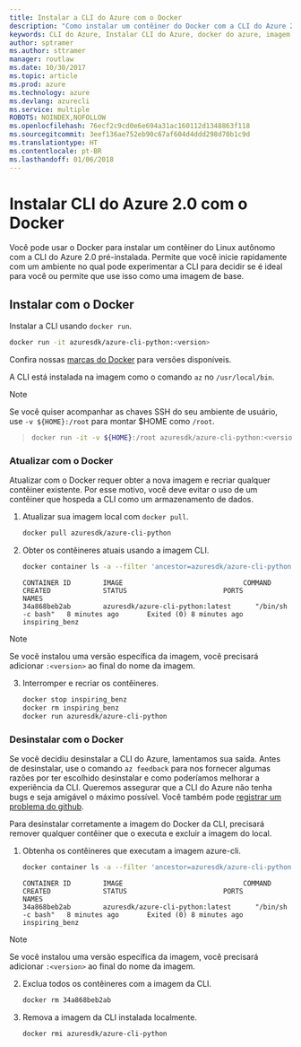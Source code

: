 ```yaml
---
title: Instalar a CLI do Azure com o Docker
description: "Como instalar um contêiner do Docker com a CLI do Azure 2.0"
keywords: CLI do Azure, Instalar CLI do Azure, docker do azure, imagem do docker do azure,
author: sptramer
ms.author: sttramer
manager: routlaw
ms.date: 10/30/2017
ms.topic: article
ms.prod: azure
ms.technology: azure
ms.devlang: azurecli
ms.service: multiple
ROBOTS: NOINDEX,NOFOLLOW
ms.openlocfilehash: 76ecf2c9cd0e6e694a31ac160112d1348863f118
ms.sourcegitcommit: 3eef136ae752eb90c67af604d4ddd298d70b1c9d
ms.translationtype: HT
ms.contentlocale: pt-BR
ms.lasthandoff: 01/06/2018
---
```

# <a name="install-azure-cli-20-with-docker"></a>Instalar CLI do Azure 2.0 com o Docker

Você pode usar o Docker para instalar um contêiner do Linux autônomo com a CLI do Azure 2.0 pré-instalada. Permite que você inicie rapidamente com um ambiente no qual pode experimentar a CLI para decidir se é ideal para você ou permite que use isso como uma imagem de base.

## <a name="install-with-docker"></a>Instalar com o Docker

Instalar a CLI usando `docker run`.

   ```bash
   docker run -it azuresdk/azure-cli-python:<version>
   ```

Confira nossas [marcas do Docker](https://hub.docker.com/r/azuresdk/azure-cli-python/tags/) para versões disponíveis.

A CLI está instalada na imagem como o comando `az` no `/usr/local/bin`.

> [!NOTE]
> Se você quiser acompanhar as chaves SSH do seu ambiente de usuário, use `-v ${HOME}:/root` para montar $HOME como `/root`.

> ```bash
> docker run -it -v ${HOME}:/root azuresdk/azure-cli-python:<version>
> ```

### <a name="update-with-docker"></a>Atualizar com o Docker

Atualizar com o Docker requer obter a nova imagem e recriar qualquer contêiner existente. Por esse motivo, você deve evitar o uso de um contêiner que hospeda a CLI como um armazenamento de dados.

1. Atualizar sua imagem local com `docker pull`.

   ```bash
   docker pull azuresdk/azure-cli-python
   ```

2. Obter os contêineres atuais usando a imagem CLI.

   ```bash
   docker container ls -a --filter 'ancestor=azuresdk/azure-cli-python'
   ```

   ```output
   CONTAINER ID        IMAGE                              COMMAND             CREATED             STATUS                        PORTS               NAMES
   34a868beb2ab        azuresdk/azure-cli-python:latest      "/bin/sh -c bash"   8 minutes ago       Exited (0) 8 minutes ago                       inspiring_benz
   ```

  > [!NOTE]
  > Se você instalou uma versão específica da imagem, você precisará adicionar `:<version>` ao final do nome da imagem.

3. Interromper e recriar os contêineres.

   ```bash
   docker stop inspiring_benz
   docker rm inspiring_benz
   docker run azuresdk/azure-cli-python
   ```

### <a name="uninstall-with-docker"></a>Desinstalar com o Docker

Se você decidiu desinstalar a CLI do Azure, lamentamos sua saída. Antes de desinstalar, use o comando `az feedback` para nos fornecer algumas razões por ter escolhido desinstalar e como poderíamos melhorar a experiência da CLI. Queremos assegurar que a CLI do Azure não tenha bugs e seja amigável o máximo possível. Você também pode [registrar um problema do github](https://github.com/Azure/azure-cli/issues).

Para desinstalar corretamente a imagem do Docker da CLI, precisará remover qualquer contêiner que o executa e excluir a imagem do local.

1. Obtenha os contêineres que executam a imagem azure-cli.

   ```bash
   docker container ls -a --filter 'ancestor=azuresdk/azure-cli-python'
   ```

   ```output
   CONTAINER ID        IMAGE                              COMMAND             CREATED             STATUS                        PORTS               NAMES
   34a868beb2ab        azuresdk/azure-cli-python:latest      "/bin/sh -c bash"   8 minutes ago       Exited (0) 8 minutes ago                       inspiring_benz
   ```
  > [!NOTE]
  > Se você instalou uma versão específica da imagem, você precisará adicionar `:<version>` ao final do nome da imagem.

2. Exclua todos os contêineres com a imagem da CLI.

   ```bash
   docker rm 34a868beb2ab
   ```

3. Remova a imagem da CLI instalada localmente.

   ```bash
   docker rmi azuresdk/azure-cli-python
   ```

